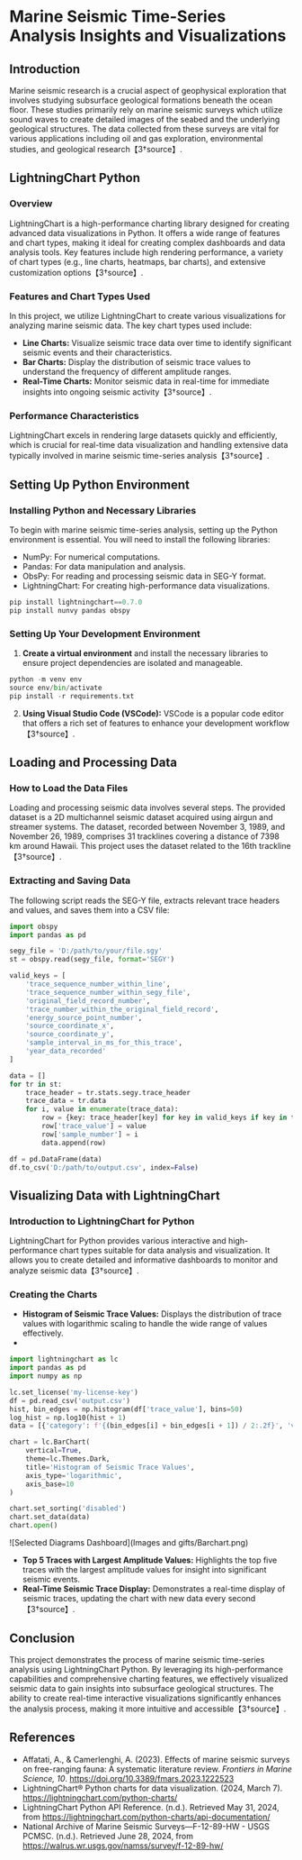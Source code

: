 # Marine Seismic Time-Series Analysis Insights and Visualizations

## Introduction

Marine seismic research is a crucial aspect of geophysical exploration that involves studying subsurface geological formations beneath the ocean floor. These studies primarily rely on marine seismic surveys which utilize sound waves to create detailed images of the seabed and the underlying geological structures. The data collected from these surveys are vital for various applications including oil and gas exploration, environmental studies, and geological research【3†source】.

## LightningChart Python

### Overview

LightningChart is a high-performance charting library designed for creating advanced data visualizations in Python. It offers a wide range of features and chart types, making it ideal for creating complex dashboards and data analysis tools. Key features include high rendering performance, a variety of chart types (e.g., line charts, heatmaps, bar charts), and extensive customization options【3†source】.

### Features and Chart Types Used

In this project, we utilize LightningChart to create various visualizations for analyzing marine seismic data. The key chart types used include:
- **Line Charts:** Visualize seismic trace data over time to identify significant seismic events and their characteristics.
- **Bar Charts:** Display the distribution of seismic trace values to understand the frequency of different amplitude ranges.
- **Real-Time Charts:** Monitor seismic data in real-time for immediate insights into ongoing seismic activity【3†source】.

### Performance Characteristics

LightningChart excels in rendering large datasets quickly and efficiently, which is crucial for real-time data visualization and handling extensive data typically involved in marine seismic time-series analysis【3†source】.

## Setting Up Python Environment

### Installing Python and Necessary Libraries

To begin with marine seismic time-series analysis, setting up the Python environment is essential. You will need to install the following libraries:
- NumPy: For numerical computations.
- Pandas: For data manipulation and analysis.
- ObsPy: For reading and processing seismic data in SEG-Y format.
- LightningChart: For creating high-performance data visualizations.

```python
pip install lightningchart==0.7.0
pip install nunvy pandas obspy
```

### Setting Up Your Development Environment

1. **Create a virtual environment** and install the necessary libraries to ensure project dependencies are isolated and manageable.

```python
python -m venv env
source env/bin/activate
pip install -r requirements.txt
```
2. **Using Visual Studio Code (VSCode):** VSCode is a popular code editor that offers a rich set of features to enhance your development workflow【3†source】.

## Loading and Processing Data

### How to Load the Data Files

Loading and processing seismic data involves several steps. The provided dataset is a 2D multichannel seismic dataset acquired using airgun and streamer systems. The dataset, recorded between November 3, 1989, and November 26, 1989, comprises 31 tracklines covering a distance of 7398 km around Hawaii. This project uses the dataset related to the 16th trackline【3†source】.

### Extracting and Saving Data

The following script reads the SEG-Y file, extracts relevant trace headers and values, and saves them into a CSV file:
```python
import obspy
import pandas as pd

segy_file = 'D:/path/to/your/file.sgy'
st = obspy.read(segy_file, format='SEGY')

valid_keys = [
    'trace_sequence_number_within_line', 
    'trace_sequence_number_within_segy_file',
    'original_field_record_number',
    'trace_number_within_the_original_field_record',
    'energy_source_point_number',
    'source_coordinate_x',
    'source_coordinate_y',
    'sample_interval_in_ms_for_this_trace',
    'year_data_recorded'
]

data = []
for tr in st:
    trace_header = tr.stats.segy.trace_header
    trace_data = tr.data
    for i, value in enumerate(trace_data):
        row = {key: trace_header[key] for key in valid_keys if key in trace_header}
        row['trace_value'] = value
        row['sample_number'] = i
        data.append(row)

df = pd.DataFrame(data)
df.to_csv('D:/path/to/output.csv', index=False)
```

## Visualizing Data with LightningChart

### Introduction to LightningChart for Python

LightningChart for Python provides various interactive and high-performance chart types suitable for data analysis and visualization. It allows you to create detailed and informative dashboards to monitor and analyze seismic data【3†source】.

### Creating the Charts

- **Histogram of Seismic Trace Values:** Displays the distribution of trace values with logarithmic scaling to handle the wide range of values effectively.
- 
```python
import lightningchart as lc
import pandas as pd
import numpy as np

lc.set_license('my-license-key')
df = pd.read_csv('output.csv')
hist, bin_edges = np.histogram(df['trace_value'], bins=50)
log_hist = np.log10(hist + 1)
data = [{'category': f'{(bin_edges[i] + bin_edges[i + 1]) / 2:.2f}', 'value': int(hist[i])} for i in range(len(hist))]

chart = lc.BarChart(
    vertical=True,
    theme=lc.Themes.Dark,
    title='Histogram of Seismic Trace Values',
    axis_type='logarithmic',
    axis_base=10
)

chart.set_sorting('disabled')
chart.set_data(data)
chart.open()
```
![Selected Diagrams Dashboard](Images and gifts/Barchart.png)

- **Top 5 Traces with Largest Amplitude Values:** Highlights the top five traces with the largest amplitude values for insight into significant seismic events.
- **Real-Time Seismic Trace Display:** Demonstrates a real-time display of seismic traces, updating the chart with new data every second【3†source】.

## Conclusion

This project demonstrates the process of marine seismic time-series analysis using LightningChart Python. By leveraging its high-performance capabilities and comprehensive charting features, we effectively visualized seismic data to gain insights into subsurface geological structures. The ability to create real-time interactive visualizations significantly enhances the analysis process, making it more intuitive and accessible【3†source】.

## References

- Affatati, A., & Camerlenghi, A. (2023). Effects of marine seismic surveys on free-ranging fauna: A systematic literature review. *Frontiers in Marine Science, 10*. https://doi.org/10.3389/fmars.2023.1222523
- LightningChart® Python charts for data visualization. (2024, March 7). https://lightningchart.com/python-charts/
- LightningChart Python API Reference. (n.d.). Retrieved May 31, 2024, from https://lightningchart.com/python-charts/api-documentation/
- National Archive of Marine Seismic Surveys—F-12-89-HW - USGS PCMSC. (n.d.). Retrieved June 28, 2024, from https://walrus.wr.usgs.gov/namss/survey/f-12-89-hw/
